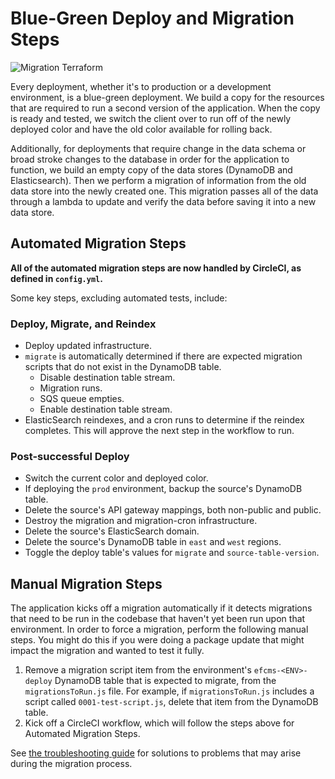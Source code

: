# Blue-Green Deploy and Migration Steps

![Migration Terraform](https://user-images.githubusercontent.com/1868782/117465361-9f83e400-af1f-11eb-8844-b14fefa2c3d2.png)

Every deployment, whether it's to production or a development environment, is a blue-green deployment. We build a copy for the resources that are required to run a second version of the application. When the copy is ready and tested, we switch the client over to run off of the newly deployed color and have the old color available for rolling back.

Additionally, for deployments that require change in the data schema or broad stroke changes to the database in order for the application to function, we build an empty copy of the data stores (DynamoDB and Elasticsearch). Then we perform a migration of information from the old data store into the newly created one. This migration passes all of the data through a lambda to update and verify the data before saving it into a new data store.

## Automated Migration Steps

**All of the automated migration steps are now handled by CircleCI, as defined in `config.yml`.**

Some key steps, excluding automated tests, include:

### Deploy, Migrate, and Reindex
- Deploy updated infrastructure.
- `migrate` is automatically determined if there are expected migration scripts that do not exist in the DynamoDB table.
    - Disable destination table stream.
    - Migration runs.
    - SQS queue empties.
    - Enable destination table stream.
- ElasticSearch reindexes, and a cron runs to determine if the reindex completes. This will approve the next step in the workflow to run.

### Post-successful Deploy
- Switch the current color and deployed color.
- If deploying the `prod` environment, backup the source's DynamoDB table.
- Delete the source's API gateway mappings, both non-public and public.
- Destroy the migration and migration-cron infrastructure.
- Delete the source's ElasticSearch domain.
- Delete the source's DynamoDB table in `east` and `west` regions.
- Toggle the deploy table's values for `migrate` and `source-table-version`.


## Manual Migration Steps

The application kicks off a migration automatically if it detects migrations that need to be run in the codebase that haven't yet been run upon that environment. In order to force a migration, perform the following manual steps. You might do this if you were doing a package update that might impact the migration and wanted to test it fully.

1. Remove a migration script item from the environment's `efcms-<ENV>-deploy` DynamoDB table that is expected to migrate, from the `migrationsToRun.js` file. For example, if `migrationsToRun.js` includes a script called `0001-test-script.js`, delete that item from the DynamoDB table.
2. Kick off a CircleCI workflow, which will follow the steps above for Automated Migration Steps.

See [the troubleshooting guide](TROUBLESHOOTING.md) for solutions to problems that may arise during the migration process.
